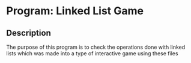 # Program: Linked List Game
## Description
The purpose of this program is to check the operations done with linked lists which was made into a type of interactive game using these files
